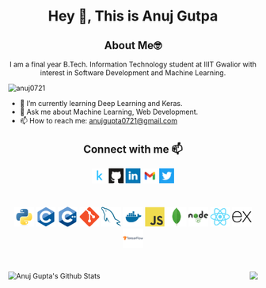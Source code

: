 <!-- <div align="center">
<img src="https://user-images.githubusercontent.com/42115530/92640221-9728ca00-f2fa-11ea-8994-c72b26e937de.gif" align="center"/>
</div> -->
<h1 align='center'>Hey 👋, This is Anuj Gutpa</h1>
<p align = 'center'> 
<h2 align='center'>About Me🤓</h2>
<p align='center'>I am a final year B.Tech. Information Technology student at IIIT Gwalior with interest in Software Development and Machine Learning. 
<p align="left"> <img src="https://komarev.com/ghpvc/?username=anuj071" alt="anuj0721" /> </p>

- 🌱 I’m currently learning Deep Learning and Keras.
- 💬 Ask me about Machine Learning, Web Development.
- 📫 How to reach me: anujgupta0721@gmail.com
</p><h2 align='center'>Connect with me  📫 </h2>
<p align = 'center'>
<a href = https://www.kaggle.com/anuj0721 target='_blank'> <img src=https://github.com/edent/SuperTinyIcons/blob/master/images/svg/kaggle.svg height='30' weight='30'/></a>
<a href = https://github.com/anuj0721 target='_blank'> <img src=https://github.com/edent/SuperTinyIcons/blob/master/images/svg/github.svg height='30' weight='30'/></a>
<a href = https://www.linkedin.com/in/anuj_0721/ target='_blank'> <img src=https://github.com/edent/SuperTinyIcons/blob/master/images/svg/linkedin.svg height='30' weight='30'/></a> 
<a href="mailto:anujgupta0721@gmail.com" target="_blank"><img src=https://github.com/edent/SuperTinyIcons/blob/master/images/svg/gmail.svg height='30' weight='30'/></a>
<a href=https://twitter.com/Anujguptaaa target="_blank"><img src=https://github.com/edent/SuperTinyIcons/blob/master/images/svg/twitter.svg height='30' weight='30'/></a>
  
 &emsp;

<p align="center">
 <img src="https://github.com/devicons/devicon/blob/master/icons/python/python-original.svg" alt="Python" width="40" height="40"/>
 <img src="https://github.com/devicons/devicon/blob/master/icons/c/c-original.svg" alt="C" width="40" height="40"/>
 <img src="https://github.com/devicons/devicon/blob/master/icons/cplusplus/cplusplus-original.svg" alt="C++" width="40" height="40"/>
 <img src="https://github.com/devicons/devicon/blob/master/icons/git/git-original.svg" alt="Git" width="40" height="40"/>
 <img src="https://github.com/devicons/devicon/blob/master/icons/mysql/mysql-original.svg" alt="MySQL" width="40" height="40"/>
 <img src="https://github.com/edent/SuperTinyIcons/blob/master/images/svg/docker.svg" alt="Linux" width="40" height="40"/>
 <img src="https://github.com/devicons/devicon/blob/master/icons/javascript/javascript-original.svg" alt="Javascript" width="40" height="40"/>
 <img src="https://github.com/devicons/devicon/blob/master/icons/mongodb/mongodb-original.svg" alt="Mongodb" width="40" height="40"/>
 <img src="https://github.com/devicons/devicon/blob/master/icons/nodejs/nodejs-original-wordmark.svg" alt="Node" width="40" height="40"/>
 <img src="https://github.com/devicons/devicon/blob/master/icons/react/react-original.svg" alt="React" width="40" height="40"/>
 <img src="https://github.com/devicons/devicon/blob/master/icons/express/express-original.svg" alt="Express" width="40" height="40"/>
 <img src="https://github.com/devicons/devicon/blob/master/icons/tensorflow/tensorflow-original-wordmark.svg" alt="Tensorflow" width="40" height="40"/>
  
</p>

&emsp;

![Anuj Gupta's Github Stats](https://github-readme-stats.vercel.app/api?username=anuj0721&count_private=true&show_icons=true&include_all_commits=true&theme=calm)
<img align="right" src="https://github-readme-stats.vercel.app/api/top-langs/?username=anuj0721&theme=calm">

